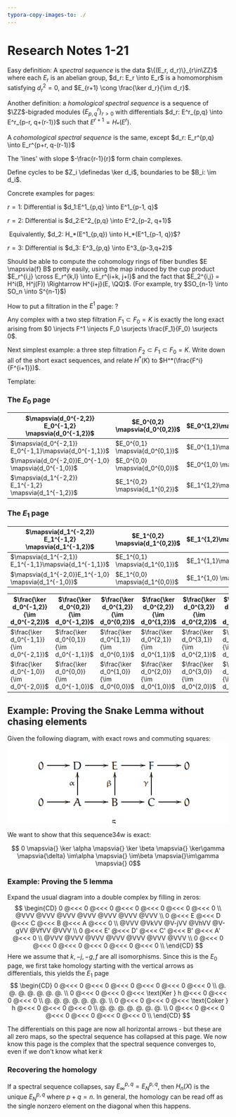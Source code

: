 ```yaml
---
typora-copy-images-to: ./
---
```


# Research Notes 1-21



Easy definition: A *spectral sequence* is the data $\{(E_r, d_r)\}_{r\in\ZZ}$ where each $E_r$ is an abelian group, $d_r: E_r \into E_r$ is a homomorphism satisfying $d_r^2=0$, and $E_{r+1} \cong \frac{\ker d_r}{\im d_r}$.

Another definition: a *homological spectral sequence* is a sequence of $\ZZ$-bigraded modules $\{E^r_{p,q}\}_{r > 0}$ with differentials $d_r: E^r_{p,q} \into E^r_{p-r, q+(r-1)}$ such that $E^{r+1} = H_*(E^r)$.

A *cohomological spectral sequence* is the same, except $d_r: E_r^{p,q} \into E_r^{p+r, q-(r-1)}$

The 'lines' with slope $-\frac{r-1}{r}$ form chain complexes.

Define cycles to be $Z_i \definedas \ker d_i$, boundaries to be $B_i: \im d_i$.

Concrete examples for pages:

$r=1$: Differential is $d_1:E^1_{p,q} \into E^1_{p-1, q}$

$r=2$: Differential is $d_2:E^2_{p,q} \into E^2_{p-2, q+1}$

​	Equivalently, $d_2: H_*(E^1_{p,q}) \into H_*(E^1_{p-1, q})$?

$r=3$: Differential is $d_3: E^3_{p,q} \into E^3_{p-3,q+2}$



Should be able to compute the cohomology rings of fiber bundles $E \mapsvia{f} B$ pretty easily, using the map induced by the cup product $E_r^{i,j} \cross E_r^{k,l} \into E_r^{i+k, j+l}$ and the fact that $E_2^{i,j} = H^i(B, H^j(F)) \Rightarrow H^{i+j}(E, \QQ)$. (For example, try $SO_{n-1} \into SO_n \into S^{n-1}$)

How to put a filtration in the $E^1$ page: ?

Any complex with a two step filtration $F_1 \subset F_0 = K$ is exactly the long exact arising from $0 \injects F^1 \injects F_0 \surjects \frac{F_1}{F_0} \surjects 0$. 

Next simplest example: a three step filtration $F_2 \subset F_1 \subset F_0 = K$. Write down all of the short exact sequences, and relate $H^*(K)$ to $H^*(\frac{F^i}{F^{i+1}})$.



Template: 

### The $E_0$ page

| $\mapsvia{d_0^{-2,2}} E_0^{-1,2} \mapsvia{d_0^{-1,2}}$ | $E_0^{0,2} \mapsvia{d_0^{0,2}}$ | $E_0^{1,2}\mapsvia{d_0^{1,2}}$  | $E_0^{2,2}\mapsvia{d_0^{2,2}}$  | $E_0^{3,2}\mapsvia{d_0^{3,2}}$ | $E_0^{4,2} \mapsvia{d_0^{4,2}}$ | $E_0^{5,2} \mapsvia{d_0^{5,2}}$ |
| ---------------------------------------- | ------------------------------- | ------------------------------- | ------------------------------- | ------------------------------ | ------------------------------- | ------------------------------- |
| $\mapsvia{d_0^{-2,1}} E_0^{-1,1}\mapsvia{d_0^{-1,1}}$ | $E_0^{0,1} \mapsvia{d_0^{0,1}}$ | $E_0^{1,1}\mapsvia{d_0^{1,1}}$  | $E_0^{2,1}\mapsvia{d_0^{2,1}}$  | $E_0^{3,1}\mapsvia{d_0^{3,1}}$ | $E_0^{4,1}\mapsvia{d_0^{4,1}}$  | $E_0^{5,1} \mapsvia{d_0^{5,1}}$ |
| $\mapsvia{d_0^{-2,0}}E_0^{-1,0} \mapsvia{d_0^{-1,0}}$ | $E_0^{0,0} \mapsvia{d_0^{0,0}}$ | $E_0^{1,0} \mapsvia{d_0^{1,0}}$ | $E_0^{2,0} \mapsvia{d_0^{2,0}}$ | $E_0^{3,0}\mapsvia{d_0^{3,0}}$ | $E_0^{4,0}\mapsvia{d_0^{4,0}}$  | $E_0^{5,0} \mapsvia{d_0^{5,0}}$ |
| $\mapsvia{d_1^{-2,2}} E_1^{-1,2} \mapsvia{d_1^{-1,2}}$ | $E_1^{0,2} \mapsvia{d_1^{0,2}}$ | $E_1^{1,2}\mapsvia{d_1^{1,2}}$  | $E_1^{2,2}\mapsvia{d_1^{2,2}}$  | $E_1^{3,2}\mapsvia{d_1^{3,2}}$ | $E_1^{4,2} \mapsvia{d_1^{4,2}}$ | $E_1^{5,2} \mapsvia{d_1^{5,2}}$ |


### The $E_1$ page

| $\mapsvia{d_1^{-2,2}} E_1^{-1,2} \mapsvia{d_1^{-1,2}}$ | $E_1^{0,2} \mapsvia{d_1^{0,2}}$ | $E_1^{1,2}\mapsvia{d_1^{1,2}}$  | $E_1^{2,2}\mapsvia{d_1^{2,2}}$  | $E_1^{3,2}\mapsvia{d_1^{3,2}}$ | $E_1^{4,2} \mapsvia{d_1^{4,2}}$ | $E_1^{5,2} \mapsvia{d_1^{5,2}}$ |
| ---------------------------------------- | ------------------------------- | ------------------------------- | ------------------------------- | ------------------------------ | ------------------------------- | ------------------------------- |
| $\mapsvia{d_1^{-2,1}} E_1^{-1,1}\mapsvia{d_1^{-1,1}}$ | $E_1^{0,1} \mapsvia{d_1^{0,1}}$ | $E_1^{1,1}\mapsvia{d_1^{1,1}}$  | $E_1^{2,1}\mapsvia{d_1^{2,1}}$  | $E_1^{3,1}\mapsvia{d_1^{3,1}}$ | $E_1^{4,1}\mapsvia{d_1^{4,1}}$  | $E_1^{5,1} \mapsvia{d_1^{5,1}}$ |
| $\mapsvia{d_1^{-2,0}}E_1^{-1,0} \mapsvia{d_1^{-1,0}}$ | $E_1^{0,0} \mapsvia{d_1^{0,0}}$ | $E_1^{1,0} \mapsvia{d_1^{1,0}}$ | $E_1^{2,0} \mapsvia{d_1^{2,0}}$ | $E_1^{3,0}\mapsvia{d_1^{3,0}}$ | $E_1^{4,0}\mapsvia{d_1^{4,0}}$  | $E_1^{5,0} \mapsvia{d_1^{5,0}}$ |

| $\frac{\ker d_0^{-1,2}}{\im d_0^{-2,2}}$ | $\frac{\ker d_0^{0,2}}{\im d_0^{-1,2}}$ | $\frac{\ker d_0^{1,2}}{\im d_0^{0,2}}$ | $\frac{\ker d_0^{2,2}}{\im d_0^{1,2}}$ | $\frac{\ker d_0^{3,2}}{\im d_0^{2,2}}$ | $\frac{\ker d_0^{4,2}}{\im d_0^{3,2}}$ | $\frac{\ker d_0^{5,2}}{\im d_0^{4,2}}$ |
| ---------------------------------------- | --------------------------------------- | -------------------------------------- | -------------------------------------- | -------------------------------------- | -------------------------------------- | -------------------------------------- |
| $\frac{\ker d_0^{-1,1}}{\im d_0^{-2,1}}$ | $\frac{\ker d_0^{0,1}}{\im d_0^{-1,1}}$ | $\frac{\ker d_0^{1,1}}{\im d_0^{0,1}}$ | $\frac{\ker d_0^{2,1}}{\im d_0^{1,1}}$ | $\frac{\ker d_0^{3,1}}{\im d_0^{2,1}}$ | $\frac{\ker d_0^{4,1}}{\im d_0^{3,1}}$ | $\frac{\ker d_0^{5,1}}{\im d_0^{4,1}}$ |
| $\frac{\ker d_0^{-1,0}}{\im d_0^{-2,0}}$ | $\frac{\ker d_0^{0,0}}{\im d_0^{-1,0}}$ | $\frac{\ker d_0^{1,0}}{\im d_0^{0,0}}$ | $\frac{\ker d_0^{2,0}}{\im d_0^{1,0}}$ | $\frac{\ker d_0^{3,0}}{\im d_0^{2,0}}$ | $\frac{\ker d_0^{4,0}}{\im d_0^{3,0}}$ | $\frac{\ker d_0^{5,0}}{\im d_0^{4,0}}$ |



## Example: Proving the Snake Lemma without chasing elements

Given the following diagram, with exact rows and commuting squares:![Capture](Capture.PNG)

We want to show that this sequence34w is exact:

$$ 0 \mapsvia{} \ker \alpha \mapsvia{} \ker \beta \mapsvia{} \ker\gamma \mapsvia{\delta} \im\alpha \mapsvia{} \im\beta \mapsvia{}\im\gamma \mapsvia{} 0$$



### Example: Proving the 5 lemma

Expand the usual diagram into a double complex by filling in zeros:
$$
\begin{CD}
0 @<<< 0 @<<< 0 @<<< 0 @<<< 0 @<<< 0 @<<< 0 \\
@VVV @VVV @VVV @VVV @VVV @VVV @VVV \\
0 @<<< E @<<< D @<<< C @<<< B @<<< A @<<< 0 \\
@VVV @VkVV @V-jVV @VhVV @V-gVV @VfVV @VVV \\
0 @<<< E' @<<< D' @<<< C' @<<< B' @<<< A' @<<< 0 \\
@VVV @VVV @VVV @VVV @VVV @VVV @VVV \\
0 @<<< 0 @<<< 0 @<<< 0 @<<< 0 @<<< 0 @<<< 0 \\
\end{CD}
$$
Here we assume that $k, -j,  -g, f$ are all isomorphisms. Since this is the $E_0$ page, we first take homology starting with the vertical arrows as differentials, this yields the $E_1$ page
$$
\begin{CD}
0 @<<< 0 @<<< 0 @<<< 0 @<<< 0 @<<< 0 @<<< 0 \\
@. @. @. @. @. @. @. \\
0 @<<< 0 @<<< 0 @<<< \text{Ker } h @<<< 0 @<<< 0 @<<< 0 \\
@. @. @. @. @. @. @. \\
0 @<<< 0 @<<< 0 @<<< \text{Coker } h @<<< 0 @<<< 0 @<<< 0 \\
@. @. @. @. @. @. @. \\
0 @<<< 0 @<<< 0 @<<< 0 @<<< 0 @<<< 0 @<<< 0 \\
\end{CD}
$$


The differentials on this page are now all horizontal arrows - but these are all zero maps, so the spectral sequence has collapsed at this page. We now know this page is the complex that the spectral sequence converges to, even if we don't know what $\ker k$



### Recovering the homology

If a spectral sequence collapses, say $E_\infty^{p,q} = E_N^{p,q}$, then $H_n(X)$ is the unique $E_N^{p,q}$ where $p+q=n$. In general, the homology can be read off as the single nonzero element on the diagonal when this happens.